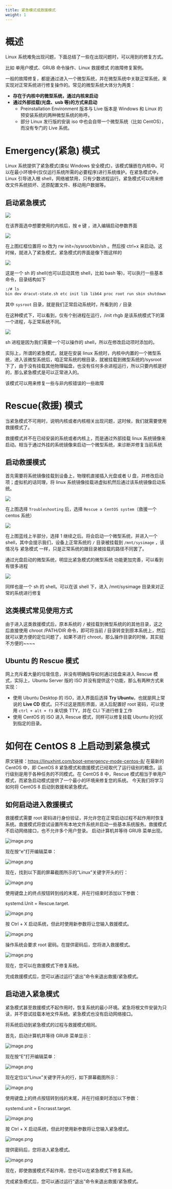 ```yaml
---
title: 紧急模式或救援模式
weight: 1
---
```


# 概述

Linux 系统难免出现问题，下面总结了一些在出现问题时，可以用到的修复方式。

比如 单用户模式、GRUB 命令操作、Linux 救援模式 的故障修复案例。

一般的故障修复，都是通过进入一个微型系统，并在微型系统中关联正常系统，来实现对正常系统进行修复操作的。常见的微型系统大体分为两类：
- **存在于内核中的微型系统，通过内核来启动**
- **通过外部挂载(光盘、usb 等)的方式来启动**
  - Preinstallation Environment 版本与 Live 版本是 Windows 和 Linux 的预安装系统的两种微型系统的称呼。
  - 部分 Linux 发行版的安装 iso 中也会自带一个微型系统（比如 CentOS），而没有专门的 Live 系统。

# Emergency(紧急) 模式

Linux 系统提供了紧急模式(类似 Windows 安全模式)，该模式镶嵌在内核中。可以在最小环境中(仅仅运行系统所需的必要程序)进行系统维护。在紧急模式中，Linux 引导进入根 shell，网络被禁用，只有少数进程运行。紧急模式可以用来修改文件系统损坏、还原配置文件、移动用户数据等。

## 启动紧急模式

![](https://notes-learning.oss-cn-beijing.aliyuncs.com/ewdpso/1616163959565-28b07db0-d297-4c04-bdf7-b31a43af0106.jpeg)

在该界面选中想要使用的内核后，按 e 键 ，进入编辑启动参数界面

![](https://notes-learning.oss-cn-beijing.aliyuncs.com/ewdpso/1616163959592-6d0be599-731a-4f6c-b6b1-9e195991cfb9.jpeg)

在上图红框位置将 ro 改为 rw init=/sysroot/bin/sh 。然后按 ctrl+x 来启动。这时候，就进入了紧急模式，紧急模式的界面是像下图这样的

![](https://notes-learning.oss-cn-beijing.aliyuncs.com/ewdpso/1616163959556-b1d3734e-d706-47fc-a83c-131c6f049baa.jpeg)

这是一个 sh 的 shell(也可以启动其他 shell，比如 bash 等)，可以执行一些基本命令，目录结构如下

```bash
:/# ls
bin dev dracut-state.sh etc init lib lib64 proc root run sbin shutdown sys sysroot tmp usr var
```

其中 `sysroot` 目录，就是我们正常启动系统时，所看到的 `/` 目录

在这种模式下，可以看到，仅有个别进程在运行，/init rhgb 是该系统模式下的第一个进程，与正常系统不同。

![](https://notes-learning.oss-cn-beijing.aliyuncs.com/ewdpso/1616163959562-5047fe7d-4089-43e3-933c-0eb9ab6c80d4.jpeg)

sh 进程是因为我们需要一个可以操作的 shell，所以在修改启动项时添加的。

实际上，所谓的紧急模式，就是在安装 linux 系统时，内核中内置的一个微型系统，进入该微型系统后，咱正常系统的根目录，就被挂载到微型系统的/sysroot 下了，由于没有挂载其他物理磁盘，也没有任何多余进程运行，所以只要内核是好的，那么紧急模式是可以正常进入的。

该模式可以用来修复一些与非内核错误的一些故障

# Rescue(救援) 模式

当紧急模式不可用时，说明内核或者内核相关出现问题，这时候，我们就需要使用救援模式了。

救援模式并不在已经安装的系统或者内核上，而是通过外部挂载 linux 系统镜像来启动。相当于通过外挂的系统镜像来启动一个微型系统，来诊断并修复当前系统

## 启动救援模式

首先需要将系统镜像挂载到设备上，物理机直接插入光盘或者 U 盘，并修改启动项；虚拟机的话同理，将 linux 系统镜像挂载进虚拟机然后通过该系统镜像启动系统。

![](https://notes-learning.oss-cn-beijing.aliyuncs.com/ewdpso/1616163959557-c45d87ec-9d2c-4296-b14a-fdd3f7b710e1.jpeg)

在上图选择 `Troubleshooting` 后，选择 `Rescue a CentOS system`（救援一个 centos 系统）

![](https://notes-learning.oss-cn-beijing.aliyuncs.com/ewdpso/1616163959573-28e0e935-14ef-4a12-8d1f-20ad9d79a274.jpeg)

在上图蓝线上半部分，选择 1 继续之后。将会启动一个微型系统，并进入一个 shell，其中会提示我们，设备上正常系统的 `/` 目录被挂载到 `/mnt/sysimage` ，该情况与 紧急模式 一样，只是正常系统的跟目录被挂载的路径不同罢了。

通过光盘启动的微型系统，明显比紧急模式的微型系统 功能更加完善，可以看到有很多进程

![](https://notes-learning.oss-cn-beijing.aliyuncs.com/ewdpso/1616163959579-0a7e5ff3-ae98-4560-8a00-c3b58808a04d.jpeg)

同样也是一个 sh 的 shell。可以在该 shell 下，进入 /mnt/sysimage 目录来对正常的系统进行修复

## 这类模式常见使用方式

由于进入这类救援模式后，原本系统的 `/` 被挂载到微型系统的的其他目录，这之后直接使用 chroot /PATH/DIR 命令，即可将当前 / 目录转变到原本系统上，然后就可以更方便的定位问题了，如果不进行 chroot，那么操作目录的时候，其实挺不方便的~~~~

## Ubuntu 的 Rescue 模式

网上充斥着大量的垃圾信息，并没有明确指导如何通过挂盘来进入 Rescue 模式，实际上，Ubuntu Server 版的 ISO 并没有提供这个功能，那么有两种方式来实现：

- 使用 Ubuntu Desktop 的 ISO，进入界面后选择 **Try Ubuntu**，也就是网上常说的 **Live CD** 模式。只不过这是图形界面，进入后配置好 root 密码，可以使用 `ctrl + alt + f3` 来切换 TTY，并在 CLI 下进行修复工作
- 使用 CentOS 的 ISO 进入 Rescue 模式，同样可以修复挂载 Ubuntu 的分区到指定的目录。

# 如何在 CentOS 8 上启动到紧急模式

原文链接：<https://linuxhint.com/boot-emergency-mode-centos-8/>
在最新的 CentOS 中，即 CentOS 8 紧急模式和救援模式已经取代了运行级别的概念。运行级别是用于各种任务的不同模式。在 CentOS 8 中，Rescue 模式相当于单用户模式，而紧急启动模式提供了一个最小的环境来修复您的系统。
今天我们将学习如何将 CentOS 8 启动到救援和紧急模式。

## 如何启动进入救援模式

救援模式需要 root 密码进行身份验证，并允许您在正常启动过程不起作用时恢复系统。救援模式将尝试设置所有本地文件系统并启动一些基本系统服务。救援模式不启动网络接口，也不允许多个用户登录。
启动计算机并等待 GRUB 菜单出现。

![image.png](https://notes-learning.oss-cn-beijing.aliyuncs.com/ewdpso/1630379281707-861e3e5b-49c3-4721-9e4e-d2f0dd9239cc.png)

现在按“e”打开编辑菜单：

![image.png](https://notes-learning.oss-cn-beijing.aliyuncs.com/ewdpso/1630379281756-579ed222-fa5a-48c6-9182-5a19adc12983.png)

现在，找到以下面的屏幕截图所示的“Linux”关键字开头的行：

![image.png](https://notes-learning.oss-cn-beijing.aliyuncs.com/ewdpso/1630379280843-f87b7899-36d3-4049-8ba5-38f918926497.png)

使用键盘上的终点按钮转到线的末尾，并在行结束时添加以下参数：

systemd.Unit = Rescue.target.

![image.png](https://notes-learning.oss-cn-beijing.aliyuncs.com/ewdpso/1630379280876-d0125040-66ac-4757-abde-e5089a4c1b4e.png)

按 Ctrl + X 启动系统，但此时使用新参数将让您输入救援模式。

![image.png](https://notes-learning.oss-cn-beijing.aliyuncs.com/ewdpso/1630379280860-c9be44a2-22e8-4fa5-a6c7-4dc77dffa729.png)

操作系统会要求 root 密码。在提供密码后，您将进入救援模式。

![image.png](https://notes-learning.oss-cn-beijing.aliyuncs.com/ewdpso/1630379281433-ed1c7906-6118-4f92-a7cc-1dc556b445a6.png)

现在，您可以在救援模式下修复系统。

完成救援模式后，您可以通过运行“退出”命令来退出救援/紧急模式。

## 启动进入紧急模式

紧急模式甚至救援模式不起作用时，恢复系统的最小环境。紧急将根文件安装为只读，并不尝试挂载本地文件系统。紧急模式也没有启动网络接口。

将系统启动到紧急模式的过程与救援模式相同。

首先，启动计算机并等待 GRUB 菜单显示：

![image.png](https://notes-learning.oss-cn-beijing.aliyuncs.com/ewdpso/1630379281944-4f628d77-411e-4319-af8c-1a1557c7e8ce.png)

现在按“E”打开编辑菜单：

![image.png](https://notes-learning.oss-cn-beijing.aliyuncs.com/ewdpso/1630379282293-94e66990-034a-4b85-8cfa-7e9262ade0a8.png)

现在定位以“Linux”关键字开头的行，如下屏幕截图所示：

![image.png](https://notes-learning.oss-cn-beijing.aliyuncs.com/ewdpso/1630379282273-c76fcd43-02db-4a14-b7e3-52b4ca27cb3e.png)

使用键盘上的终点按钮转到线的末尾，并在行结束时添加以下参数：

systemd.unit = Encrasst.target.

![image.png](https://notes-learning.oss-cn-beijing.aliyuncs.com/ewdpso/1630379283117-bf48ec7a-b48c-4d23-bd05-b284dce0dcb3.png)

按 Ctrl + X 启动系统，但此时使用新参数将让您输入紧急模式。

![image.png](https://notes-learning.oss-cn-beijing.aliyuncs.com/ewdpso/1630379283276-16043784-d87e-4a63-8c3b-95c4c030fd98.png)

提供密码后，您将进入紧急模式。

![image.png](https://notes-learning.oss-cn-beijing.aliyuncs.com/ewdpso/1630379283239-886da796-8374-441c-a133-2e28b376336d.png)

现在，即使救援模式不起作用，您也可以在紧急模式下修复系统。

完成紧急模式后，您可以通过运行“退出”命令来退出救援/紧急模式。
